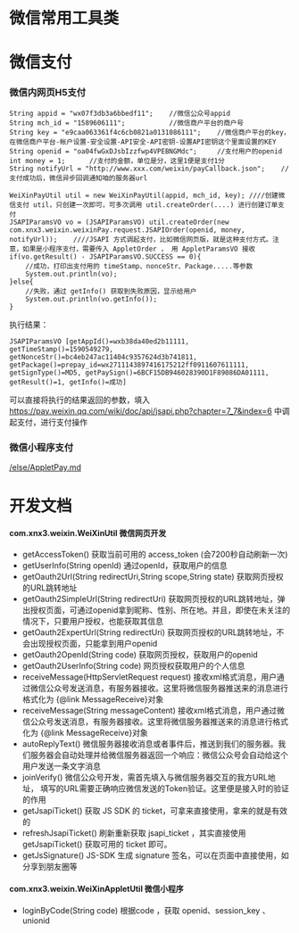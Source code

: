 # 微信常用工具类

# 微信支付
### 微信内网页H5支付
````
String appid = "wx07f3db3a6bbedf11";	//微信公众号appid
String mch_id = "1589606111";			//微信商户平台的商户号
String key = "e9caa063361f4c6cb0821a0131086111";	//微信商户平台的key，在微信商户平台-帐户设置-安全设置-API安全-API密钥-设置API密钥这个里面设置的KEY
String openid = "oa04fwGxDJsbIzzfwp4VPEBNGMdc";		//支付用户的openid
int money = 1;		//支付的金额，单位是分，这里1便是支付1分
String notifyUrl = "http://www.xxx.com/weixin/payCallback.json";	//支付成功后，微信异步回调通知咱的服务器url

WeiXinPayUtil util = new WeiXinPayUtil(appid, mch_id, key);	////创建微信支付 util，只创建一次即可，可多次调用 util.createOrder(....) 进行创建订单支付
JSAPIParamsVO vo = (JSAPIParamsVO) util.createOrder(new com.xnx3.weixin.weixinPay.request.JSAPIOrder(openid, money, notifyUrl));	////JSAPI 方式调起支付，比如微信网页版，就是这种支付方式。注意，如果是小程序支付，需要传入 AppletOrder ， 用 AppletParamsVO 接收
if(vo.getResult() - JSAPIParamsVO.SUCCESS == 0){
	//成功，打印出支付用的 timeStamp、nonceStr、Package.....等参数
	System.out.println(vo);
}else{
	//失败，通过 getInfo() 获取到失败原因，显示给用户
	System.out.println(vo.getInfo());
}
````
执行结果：
````
JSAPIParamsVO [getAppId()=wxb38da40ed2b11111, getTimeStamp()=1590549279, getNonceStr()=bc4eb247ac11404c9357624d3b741811, getPackage()=prepay_id=wx2711143897416175212ff0911607611111, getSignType()=MD5, getPaySign()=6BCF15DB946028390D1F89086DA01111, getResult()=1, getInfo()=成功]
````
可以直接将执行的结果返回的参数，填入 https://pay.weixin.qq.com/wiki/doc/api/jsapi.php?chapter=7_7&index=6  中调起支付，进行支付操作

### 微信小程序支付
[/else/AppletPay.md](/else/AppletPay.md)


# 开发文档
#### com.xnx3.weixin.WeiXinUtil	微信网页开发
- getAccessToken()	获取当前可用的 access_token (会7200秒自动刷新一次)
- getUserInfo(String openId)		通过openId，获取用户的信息
- getOauth2Url(String redirectUri,String scope,String state)	获取网页授权的URL跳转地址
- getOauth2SimpleUrl(String redirectUri)	获取网页授权的URL跳转地址，弹出授权页面，可通过openid拿到昵称、性别、所在地。并且，即使在未关注的情况下，只要用户授权，也能获取其信息
- getOauth2ExpertUrl(String redirectUri)	获取网页授权的URL跳转地址，不会出现授权页面，只能拿到用户openid
- getOauth2OpenId(String code)	获取网页授权，获取用户的openid
- getOauth2UserInfo(String code)	网页授权获取用户的个人信息
- receiveMessage(HttpServletRequest request)	接收xml格式消息，用户通过微信公众号发送消息，有服务器接收。这里将微信服务器推送来的消息进行格式化为 {@link MessageReceive}对象
- receiveMessage(String messageContent)	接收xml格式消息，用户通过微信公众号发送消息，有服务器接收。这里将微信服务器推送来的消息进行格式化为 {@link MessageReceive}对象
- autoReplyText()	微信服务器接收消息或者事件后，推送到我们的服务器。我们服务器会自动处理并给微信服务器返回一个响应：微信公众号会自动给这个用户发送一条文字消息
- joinVerify()	微信公众号开发，需首先填入与微信服务器交互的我方URL地址， 填写的URL需要正确响应微信发送的Token验证。这里便是接入时的验证的作用
- getJsapiTicket()	获取 JS SDK 的 ticket，可拿来直接使用，拿来的就是有效的
- refreshJsapiTicket()	刷新重新获取 jsapi_ticket ，其实直接使用 getJsapiTicket() 获取可用的 ticket 即可。
- getJsSignature()	JS-SDK 生成 signature 签名，可以在页面中直接使用，如分享到朋友圈等

#### com.xnx3.weixin.WeiXinAppletUtil	微信小程序
- loginByCode(String code)	根据code ，获取 openid、session_key 、 unionid